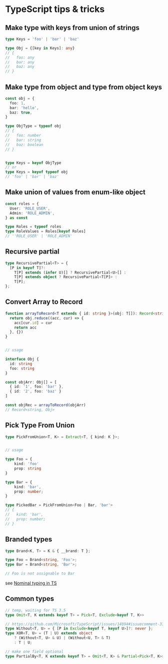 # TypeScript tips & tricks


## Make type with keys from union of strings
```typescript
type Keys = 'foo' | 'bar' | 'baz'

type Obj = {[key in Keys]: any}
// {
//   foo: any
//   bar: any
//   baz: any
// }
```

## Make type from object and type from object keys
```typescript
const obj = {
  foo: 1,
  bar: 'hello',
  baz: true,
}

type ObjType = typeof obj
// {
//   foo: number
//   bar: string
//   baz: boolean
// }


type Keys = keyof ObjType
// or
type Keys = keyof typeof obj
// 'foo' | 'bar' | 'baz'
```

## Make union of values from enum-like object
```typescript
const roles = {
  User: 'ROLE_USER',
  Admin: 'ROLE_ADMIN',
} as const

type Roles = typeof roles
type RoleValues = Roles[keyof Roles]
// ''ROLE_USER' | 'ROLE_ADMIN'
```


## Recursive partial
```typescript
type RecursivePartial<T> = {
  [P in keyof T]?:
    T[P] extends (infer U)[] ? RecursivePartial<U>[] :
    T[P] extends object ? RecursivePartial<T[P]> :
    T[P];
};
```


## Convert Array to Record

```typescript
function arrayToRecord<T extends { id: string }>(obj: T[]): Record<string, T> {
  return obj.reduce((acc, cur) => {
    acc[cur.id] = cur
    return acc
  }, {})
}


// usage

interface Obj {
  id: string
  foo: string
}

const objArr: Obj[] = [
  { id: '1', foo: 'bar' },
  { id: '2', foo: 'baz' }
]

const objRec = arrayToRecord(objArr)
// Record<string, Obj>
```


## Pick Type From Union
```typescript
type PickFromUnion<T, K> = Extract<T, { kind: K }>;


// usage

type Foo = {
    kind: 'foo'
    prop: string
}

type Bar = {
    kind: 'bar',
    prop: number;
}

type PickedBar = PickFromUnion<Foo | Bar, 'bar'>
// {
//   kind: 'bar',
//   prop: number;
// }
``` 




## Branded types
```typescript
type Brand<K, T> = K & { __brand: T };

type Foo = Brand<string, 'Foo'>;
type Bar = Brand<string, 'Bar'>;

// Foo is not assignable to Bar
```
see [Nominal typing in TS](https://michalzalecki.com/nominal-typing-in-typescript/)

## Common types

```typescript
// temp, waiting for TS 3.5
type Omit<T, K extends keyof T> = Pick<T, Exclude<keyof T, K>>

// https://github.com/Microsoft/TypeScript/issues/14094#issuecomment-373782604
type Without<T, U> = { [P in Exclude<keyof T, keyof U>]?: never };
type XOR<T, U> = (T | U) extends object 
    ? (Without<T, U> & U) | (Without<U, T> & T) 
    : T | U;

// make one field optional 
type PartialBy<T, K extends keyof T> = Omit<T, K> & Partial<Pick<T, K>>
```

